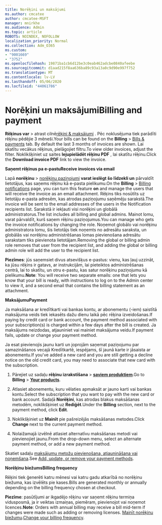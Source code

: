```yaml
---
title: Norēķini un maksājumi
ms.author: cmcatee
author: cmcatee-MSFT
manager: mnirkhe
ms.audience: Admin
ms.topic: article
ROBOTS: NOINDEX, NOFOLLOW
localization_priority: Normal
ms.collection: Adm_O365
ms.custom:
- "9001669"
- "3752"
ms.openlocfilehash: 19871ba1cb6d12be3c0eab462adcbe0840afeebe
ms.sourcegitcommit: d1aad215f8aa636ba89c93a13a0c9d90e997f752
ms.translationtype: MT
ms.contentlocale: lv-LV
ms.lasthandoff: 05/06/2020
ms.locfileid: "44061786"
---
```

# <a name="billing-and-payment"></a><span data-ttu-id="345f4-102">Norēķini un maksājumi</span><span class="sxs-lookup"><span data-stu-id="345f4-102">Billing and payment</span></span>

<span data-ttu-id="345f4-103">**Rēķinus var** > atrast cilnē[rēķini & maksājumi](https://go.microsoft.com/fwlink/p/?linkid=848039) .  Pēc noklusējuma tiek parādīti rēķinu pēdējie 3 mēneši.</span><span class="sxs-lookup"><span data-stu-id="345f4-103">Your bills can be found on the **Billing** > [Bills & payments](https://go.microsoft.com/fwlink/p/?linkid=848039) tab.  By default the last 3 months of invoices are shown.</span></span>  <span data-ttu-id="345f4-104">Lai skatītu vecākus rēķinus, pielāgojiet filtru.</span><span class="sxs-lookup"><span data-stu-id="345f4-104">To view older invoices, adjust the filter.</span></span>  <span data-ttu-id="345f4-105">Noklikšķiniet uz saites **lejupielādēt rēķinu PDF** , lai skatītu rēķinu.</span><span class="sxs-lookup"><span data-stu-id="345f4-105">Click the **Download invoice PDF** link to view the invoice.</span></span>

<span data-ttu-id="345f4-106">**Saņemt rēķinus pa e-pastu**</span><span class="sxs-lookup"><span data-stu-id="345f4-106">**Receive invoices via email**</span></span>

<span data-ttu-id="345f4-107">Lapā **norēķinu** > [norēķinu paziņojumi](https://go.microsoft.com/fwlink/p/?linkid=853212) **varat ieslēgt šo līdzekli un** pārvaldīt lietotājus, kas saņems rēķinu kā e-pasta pielikumu.</span><span class="sxs-lookup"><span data-stu-id="345f4-107">On the **Billing** > [Billing notifications](https://go.microsoft.com/fwlink/p/?linkid=853212) page, you can turn this feature **on** and manage the users that will receive the invoice as an email attachment.</span></span> <span data-ttu-id="345f4-108">Rēķins tiks nosūtīts uz lietotāju e-pasta adresēm, kas atrodas paziņojumu saņēmēju sarakstā.</span><span class="sxs-lookup"><span data-stu-id="345f4-108">The invoice will be sent to the email addresses of the users in the Notification recipients list.</span></span> <span data-ttu-id="345f4-109">Sarakstā ir iekļauti visi norēķini un globālā administratorus.</span><span class="sxs-lookup"><span data-stu-id="345f4-109">The list includes all billing and global admins.</span></span>  <span data-ttu-id="345f4-110">Mainot lomu, varat pārvaldīt, kurš saņem rēķinu paziņojumus.</span><span class="sxs-lookup"><span data-stu-id="345f4-110">You can manage who gets the invoice notifications by changing the role.</span></span>  <span data-ttu-id="345f4-111">Noņemot globālo vai norēķinu administratora lomu, šis lietotājs tiek noņemts no adresātu saraksta, un globālās vai norēķinu administrēšanas lomas pievienošana adresātu sarakstam tiks pievienota lietotājam.</span><span class="sxs-lookup"><span data-stu-id="345f4-111">Removing the global or billing admin role removes that user from the recipient list, and adding the global or billing admin role will add the user to the recipient list.</span></span>

<span data-ttu-id="345f4-112">**Piezīmes**: jūs saņemsiet divus atsevišķus e-pastus: vienu, kas ļauj uzzināt, ka jūsu rēķins ir gatavs, ar instrukcijām, lai pieteiktos administrēšanas centrā, lai to skatītu, un otru e-pastu, kas satur norēķinu paziņojumu kā pielikumu.</span><span class="sxs-lookup"><span data-stu-id="345f4-112">**Note**: You will receive two separate emails: one that lets you know that your bill is ready, with instructions to log on to the Admin center to view it, and a second email that contains the billing statement as an attachment.</span></span>

<span data-ttu-id="345f4-113">**Maksājumu**</span><span class="sxs-lookup"><span data-stu-id="345f4-113">**Payment**</span></span>

<span data-ttu-id="345f4-114">Ja maksāšana ar kredītkarti vai bankas kontu, ar abonementu (-iem) saistītā maksājuma veids tiek iekasēts dažu dienu laikā pēc rēķina izveidošanas.</span><span class="sxs-lookup"><span data-stu-id="345f4-114">If paying by credit card or bank account, the payment method associated with your subscription(s) is charged within a few days after the bill is created.</span></span>  <span data-ttu-id="345f4-115">Ja maksājums neizdodas, atjauniniet vai mainiet maksājuma veidu.</span><span class="sxs-lookup"><span data-stu-id="345f4-115">If payment fails, update or change your payment method.</span></span> 

<span data-ttu-id="345f4-116">Ja esat pievienojis jaunu karti un joprojām saņemat paziņojumu par samazināšanos vecajā Kredītkartē, iespējams, šī jaunā karte ir jāsaista ar abonementu.</span><span class="sxs-lookup"><span data-stu-id="345f4-116">If you've added a new card and you are still getting a decline notice on the old credit card, you may need to associate that new card with the subscription.</span></span>

1. <span data-ttu-id="345f4-117">Pārejiet uz sadaļu **rēķinu izrakstīšana** > **[saviem produktiem](https://go.microsoft.com/fwlink/p/?linkid=842054)**.</span><span class="sxs-lookup"><span data-stu-id="345f4-117">Go to **Billing** > **[Your products](https://go.microsoft.com/fwlink/p/?linkid=842054)**.</span></span>

2. <span data-ttu-id="345f4-118">Atlasiet abonementu, kuru vēlaties apmaksāt ar jauno karti vai bankas kontu.</span><span class="sxs-lookup"><span data-stu-id="345f4-118">Select the subscription that you want to pay with the new card or bank account.</span></span> <span data-ttu-id="345f4-119">Sadaļā **Norēķini**, kas atrodas blakus maksāšanas metodēm, noklikšķiniet uz **Rediģēt**.</span><span class="sxs-lookup"><span data-stu-id="345f4-119">Under the **Billing** section, next to the payment method, click **Edit**.</span></span>

3. <span data-ttu-id="345f4-120">Noklikšķiniet uz **Mainīt** pie pašreizējās maksāšanas metodes.</span><span class="sxs-lookup"><span data-stu-id="345f4-120">Click **Change** next to the current payment method.</span></span>

4. <span data-ttu-id="345f4-121">Nolaižamajā izvēlnē atlasiet alternatīvu maksāšanas metodi vai pievienojiet jaunu.</span><span class="sxs-lookup"><span data-stu-id="345f4-121">From the drop-down menu, select an alternate payment method, or add a new payment method.</span></span>

<span data-ttu-id="345f4-122">Skatiet sadaļu [maksājumu metožu pievienošana, atjaunināšana vai noņemšana](https://go.microsoft.com/fwlink/?linkid=2118133).</span><span class="sxs-lookup"><span data-stu-id="345f4-122">See [Add, update, or remove your payment methods](https://go.microsoft.com/fwlink/?linkid=2118133).</span></span>

<span data-ttu-id="345f4-123">**Norēķinu biežums**</span><span class="sxs-lookup"><span data-stu-id="345f4-123">**Billing frequency**</span></span>

<span data-ttu-id="345f4-124">Rēķini tiek ģenerēti katru mēnesi vai katru gadu atkarībā no norēķinu biežuma, kas izvēlēts pie kases.</span><span class="sxs-lookup"><span data-stu-id="345f4-124">Bills are generated monthly or annually depending on the billing frequency chosen at checkout.</span></span>  

<span data-ttu-id="345f4-125">**Piezīme**: pasūtījumi ar ikgadējo rēķinu var saņemt rēķinu termiņa vidusposmā, ja ir veiktas izmaiņas, piemēram, pievienojot vai noņemot licences.</span><span class="sxs-lookup"><span data-stu-id="345f4-125">**Note**: Orders with annual billing may receive a bill mid-term if changes were made such as adding or removing licenses.</span></span>  <span data-ttu-id="345f4-126">[Mainīt norēķinu biežumu](https://go.microsoft.com/fwlink/?linkid=2119148).</span><span class="sxs-lookup"><span data-stu-id="345f4-126">[Change your billing frequency](https://go.microsoft.com/fwlink/?linkid=2119148).</span></span>
